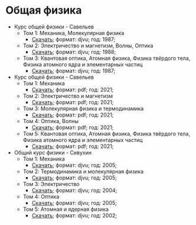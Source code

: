 # Общая физика

- Курс общей физики - Савельев
  - Том 1: Механика, Молекулярная физика
    - [Скачать](<Книга Курс-общей-физики [Том-1-Механика-Молекулярная-физика] (1987) Савельев.djvu>); формат: djvu; год: 1987;
  - Том 2: Электричество и магнетизм, Волны, Оптика
    - [Скачать](<Книга Курс-общей-физики [Том-2-Электричество-и-магнетизм-Волны-Оптика] (1988) Савельев.djvu>); формат: djvu; год: 1988;
  - Том 3: Квантовая оптика, Атомная физика, Физика твёрдого тела, Физика атомного ядра и элементарных частиц
    - [Скачать](<Книга Курс-общей-физики [Том-3-Квантовая-оптика-Атомная-физика] (1987) Савельев.djvu>); формат: djvu; год: 1987;
- Курс общей физики - Савельев
  - Том 1: Механика
    - [Скачать](<Книга Курс-общей-физики [Том-1-Механика] (2021) Савельев.pdf>); формат: pdf; год: 2021;
  - Том 2: Электричество и магнетизм
    - [Скачать](<Книга Курс-общей-физики [Том-2-Электричество-и-магнетизм] (2021) Савельев.pdf>); формат: pdf; год: 2021;
  - Том 3: Молекулярная физика и термодинамика
    - [Скачать](<Книга Курс-общей-физики [Том-3-Молекулярная-физика-и-термодинамика] (2021) Савельев.pdf>); формат: pdf; год: 2021;
  - Том 4: Оптика, Волны
    - [Скачать](<Книга Курс-общей-физики [Том-4-Оптика-Волны] (2021) Савельев.pdf>); формат: pdf; год: 2021;
  - Том 5: Квантовая оптика, Атомная физика, Физика твёрдого тела, Физика атомного ядра и элементарных частиц
    - [Скачать](<Книга Курс-общей-физики [Том-5-Квантовая-оптика-Атомная-физика] (2021) Савельев.pdf>); формат: pdf; год: 2021;
- Общий курс физики - Сивухин
  - Том 1: Механика
    - [Скачать](<Книга Общий-курс-физики [Том-1-Механика] (2005) Сивухин.djvu>); формат: djvu; год: 2005;
  - Том 2: Термодинамика и молекулярная физика
    - [Скачать](<Книга Общий-курс-физики [Том-2-Термодинамика-и-молекулярная-физика] (2005) Сивухин.djvu>); формат: djvu; год: 2005;
  - Том 3: Электричество
    - [Скачать](<Книга Общий-курс-физики [Том-3-Электричество] (2004) Сивухин.djvu>); формат: djvu; год: 2004;
  - Том 4: Оптика
    - [Скачать](<Книга Общий-курс-физики [Том-4-Оптика] (2005) Сивухин.djvu>); формат: djvu; год: 2005;
  - Том 5: Атомная и ядерная физика
    - [Скачать](<Книга Общий-курс-физики [Том-5-Атомная-и-ядерная-физика] (2002) Сивухин.djvu>); формат: djvu; год: 2002;